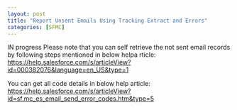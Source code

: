 ```yaml
---
layout: post
title: "Report Unsent Emails Using Tracking Extract and Errors"
categories: [SFMC]
---
```

IN progress
Please note that you can self retrieve the not sent email records by following steps mentioned in below helpa rticle:
https://help.salesforce.com/s/articleView?id=000382076&language=en_US&type=1

You can get all code details in below help article:
https://help.salesforce.com/s/articleView?id=sf.mc_es_email_send_error_codes.htm&type=5